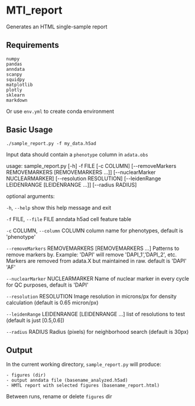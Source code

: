 # MTI_report

Generates an HTML single-sample report 

## Requirements

```
numpy
pandas
anndata
scanpy
squidpy
matplotlib
plotly
sklearn
markdown
```

Or use `env.yml` to create conda environment

## Basic Usage

`./sample_report.py -f my_data.h5ad`

Input data should contain a `phenotype` column in `adata.obs`

usage: sample_report.py [-h] -f FILE [-c COLUMN]
                        [--removeMarkers REMOVEMARKERS [REMOVEMARKERS ...]]
                        [--nuclearMarker NUCLEARMARKER] [--resolution RESOLUTION]
                        [--leidenRange LEIDENRANGE [LEIDENRANGE ...]] [--radius RADIUS]

optional arguments:

  `-h`, `--help`            show this help message and exit

  `-f` FILE, `--file` FILE  anndata h5ad cell feature table

  `-c` COLUMN, `--column` COLUMN
                        column name for phenotypes, default is 'phenotype'

  `--removeMarkers` REMOVEMARKERS [REMOVEMARKERS ...]
                        Patterns to remove markers by. Example: 'DAPI' will remove
                        'DAPI_1','DAPI_2', etc. Markers are removed from adata.X but maintained
                        in raw. default is 'DAPI' 'AF'

  `--nuclearMarker` NUCLEARMARKER
                        Name of nuclear marker in every cycle for QC purposes, default is 'DAPI'

  `--resolution` RESOLUTION
                        Image resolution in microns/px for density calculation (default is 0.65
                        micron/px)

  `--leidenRange` LEIDENRANGE [LEIDENRANGE ...]
                        list of resolutions to test (default is just [0.5,0.6])

  `--radius` RADIUS       Radius (pixels) for neighborhood search (default is 30px)


## Output

In the current working directory, `sample_report.py` will produce:

```
- figures (dir)
- output anndata file (basename_analyzed.h5ad)
- HMTL report with selected figures (basename_report.html)
```

Between runs, rename or delete `figures` dir
